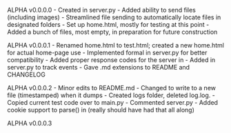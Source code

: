 ALPHA v0.0.0.0
    - Created <class Server> in server.py
        - Added ability to send files (including images)
        - Streamlined file sending to automatically locate files in designated folders
    - Set up home.html, mostly for testing at this point
    - Added a bunch of files, most empty, in preparation for future construction

ALPHA v0.0.0.1
    - Renamed home.html to test.html; created a new home.html for actual home-page use
    - Implemented formal <class Response> in server.py for better compatibility
    - Added proper response codes for the server in <class Response>
    - Added <class Log> in server.py to track events
    - Gave .md extensions to README and CHANGELOG

ALPHA v0.0.0.2
    - Minor edits to README.md
    - Changed <class Log> to write to a new file (timestamped) when it dumps
        - Created logs folder, deleted log.log.
    - Copied current test code over to main.py
    - Commented server.py
    - Added cookie support to parse() in <class Server> (really should have had that all along)

ALPHA v0.0.0.3